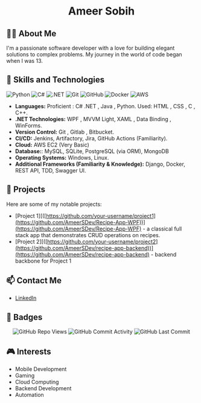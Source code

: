 <h1 align="center">Ameer Sobih</h1>


## 👨‍💻 About Me
I'm a passionate software developer with a love for building elegant solutions to complex problems. My journey in the world of code began when I was 13.

## 🚀 Skills and Technologies
![Python](https://img.shields.io/badge/Python-3776AB?style=for-the-badge&logo=python&logoColor=white)
![C#](https://img.shields.io/badge/C%23-239120?style=for-the-badge&logo=c-sharp&logoColor=white)
![.NET](https://img.shields.io/badge/.NET-512BD4?style=for-the-badge&logo=dotnet&logoColor=white)
![Git](https://img.shields.io/badge/Git-F05032?style=for-the-badge&logo=git&logoColor=white)
![GitHub](https://img.shields.io/badge/GitHub-181717?style=for-the-badge&logo=github&logoColor=white)
![Docker](https://img.shields.io/badge/Docker-2496ED?style=for-the-badge&logo=docker&logoColor=white)
![AWS](https://img.shields.io/badge/AWS-232F3E?style=for-the-badge&logo=amazon-aws&logoColor=white)

- **Languages:**   Proficient : C# .NET , Java , Python. 
                   Used: HTML , CSS , C , C++. 
- **.NET Technologies:** WPF , MVVM Light, XAML , Data Binding , WinForms.
- **Version Control:** Git , Gitlab , Bitbucket. 
- **CI/CD:** Jenkins, Artifactory, Jira, GitHub Actions (Familiarity). 
- **Cloud:** AWS EC2 (Very Basic)
- **Database:**: MySQL, SQLite, PostgreSQL (via ORM), MongoDB
- **Operating Systems:**  Windows, Linux. 
- **Additional Frameworks (Familiarity & Knowledge):**  Django, Docker, REST API, TDD, Swagger UI. 

## 🌟 Projects
Here are some of my notable projects:
- [Project 1][([https://github.com/your-username/project1](https://github.com/AmeerSDev/Recipe-App-WPF))](https://github.com/AmeerSDev/Recipe-App-WPF) - a classical full stack app that demonstrates CRUD operations on recipes.
- [Project 2][([https://github.com/your-username/project2](https://github.com/AmeerSDev/recipe-app-backend))](https://github.com/AmeerSDev/recipe-app-backend) - backend backbone for Project 1

## 📫 Contact Me
- [LinkedIn](https://www.linkedin.com/in/ameersobih/)

## 🏅 Badges
<p align="center">
  <img src="https://komarev.com/ghpvc/?username=your-username" alt="GitHub Repo Views" />
  <img src="https://img.shields.io/github/commit-activity/m/your-username/your-repo" alt="GitHub Commit Activity" />
  <img src="https://img.shields.io/github/last-commit/your-username/your-repo" alt="GitHub Last Commit" />
</p>

## 🎮 Interests
- Mobile Development
- Gaming
- Cloud Computing
- Backend Development
- Automation
